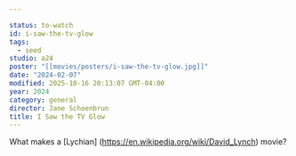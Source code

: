 ```yaml
---

status: to-watch
id: i-saw-the-tv-glow
tags:
  - seed
studio: a24
poster: "[[movies/posters/i-saw-the-tv-glow.jpg]]"
date: "2024-02-07"
modified: 2025-10-16 20:13:07 GMT-04:00
year: 2024
category: general
director: Jane Schoenbrun
title: I Saw the TV Glow
---
```


What makes a [Lychian] (https://en.wikipedia.org/wiki/David_Lynch) movie?
